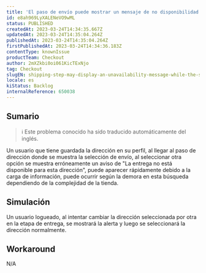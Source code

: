 ```yaml
---
title: 'El paso de envío puede mostrar un mensaje de no disponibilidad mientras se calculan las opciones de envío'
id: e8ah969LyXALENeVO9wML
status: PUBLISHED
createdAt: 2023-03-24T14:34:35.667Z
updatedAt: 2023-03-24T14:35:04.264Z
publishedAt: 2023-03-24T14:35:04.264Z
firstPublishedAt: 2023-03-24T14:34:36.183Z
contentType: knownIssue
productTeam: Checkout
author: 2mXZkbi0oi061KicTExNjo
tag: Checkout
slugEN: shipping-step-may-display-an-unavailability-message-while-the-shipping-options-are-being-calculated
locale: es
kiStatus: Backlog
internalReference: 650038
---
```


## Sumario

>ℹ️ Este problema conocido ha sido traducido automáticamente del inglés.


Un usuario que tiene guardada la dirección en su perfil, al llegar al paso de dirección donde se muestra la selección de envío, al seleccionar otra opción se muestra erróneamente un aviso de "La entrega no está disponible para esta dirección", puede aparecer rápidamente debido a la carga de información, puede ocurrir según la demora en esta búsqueda dependiendo de la complejidad de la tienda.


##

## Simulación


Un usuario logueado, al intentar cambiar la dirección seleccionada por otra en la etapa de entrega, se mostrará la alerta y luego se seleccionará la dirección normalmente.



## Workaround


N/A

